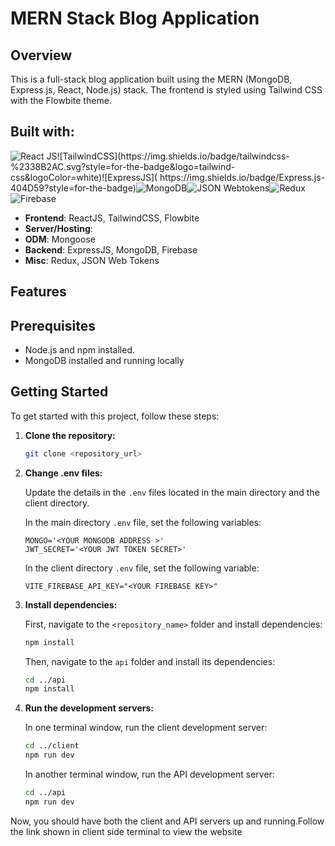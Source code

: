 # MERN Stack Blog Application

## Overview

This is a full-stack blog application built using the MERN (MongoDB, Express.js, React, Node.js) stack. The frontend is styled using Tailwind CSS with the Flowbite theme.

## Built with:

![React JS](https://img.shields.io/badge/React-20232A?style=for-the-badge&logo=react&logoColor=61DAFB")![TailwindCSS](https://img.shields.io/badge/tailwindcss-%2338B2AC.svg?style=for-the-badge&logo=tailwind-css&logoColor=white)![ExpressJS](	https://img.shields.io/badge/Express.js-404D59?style=for-the-badge)![MongoDB](	https://img.shields.io/badge/MongoDB-4EA94B?style=for-the-badge&logo=mongodb&logoColor=white)![JSON Webtokens](https://img.shields.io/badge/json%20web%20tokens-323330?style=for-the-badge&logo=json-web-tokens&logoColor=pink)![Redux](https://img.shields.io/badge/Redux-593D88?style=for-the-badge&logo=redux&logoColor=white)![Firebase](https://img.shields.io/badge/Firebase-039BE5?style=for-the-badge&logo=Firebase&logoColor=white)

- **Frontend**: ReactJS, TailwindCSS, Flowbite
- **Server/Hosting**: 
- **ODM**: Mongoose
- **Backend**: ExpressJS, MongoDB, Firebase
- **Misc**: Redux, JSON Web Tokens

## Features



## Prerequisites

- Node.js and npm installed.
- MongoDB installed and running locally



## Getting Started

To get started with this project, follow these steps:

1. **Clone the repository:**

    ```bash
    git clone <repository_url>
    ```

2. **Change .env files:**

    Update the details in the `.env` files located in the main directory and the client directory.

    In the main directory `.env` file, set the following variables:

    ```plaintext
    MONGO='<YOUR MONGODB ADDRESS >'
    JWT_SECRET='<YOUR JWT TOKEN SECRET>'
    ```

    In the client directory `.env` file, set the following variable:

    ```plaintext
    VITE_FIREBASE_API_KEY="<YOUR FIREBASE KEY>"
    ```

3. **Install dependencies:**

    First, navigate to the `<repository_name>` folder and install dependencies:

    ```bash
    npm install
    ```

    Then, navigate to the `api` folder and install its dependencies:

    ```bash
    cd ../api
    npm install
    ```

4. **Run the development servers:**

    In one terminal window, run the client development server:

    ```bash
    cd ../client
    npm run dev
    ```

    In another terminal window, run the API development server:

    ```bash
    cd ../api
    npm run dev
    ```


Now, you should have both the client and API servers up and running.Follow the link shown in client side terminal to view the website
